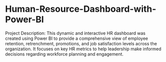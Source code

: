 # Human-Resource-Dashboard-with-Power-BI
Project Description: This dynamic and interactive HR dashboard was created using Power BI to provide a comprehensive view of employee retention, retrenchment, promotions, and job satisfaction levels across the organization. It focuses on key HR metrics to help leadership make informed decisions regarding workforce planning and engagement.
